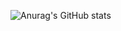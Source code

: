 ![Anurag's GitHub stats](https://github-readme-stats.vercel.app/api?username=Arshiya-python-developer&show_icons=true&theme=radical)
